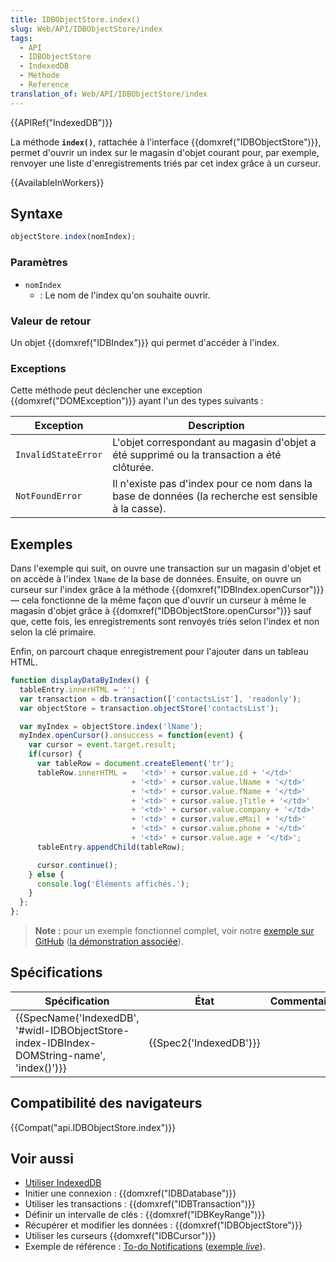 ```yaml
---
title: IDBObjectStore.index()
slug: Web/API/IDBObjectStore/index
tags:
  - API
  - IDBObjectStore
  - IndexedDB
  - Méthode
  - Reference
translation_of: Web/API/IDBObjectStore/index
---
```

{{APIRef("IndexedDB")}}

La méthode **`index()`**, rattachée à l'interface {{domxref("IDBObjectStore")}}, permet d'ouvrir un index sur le magasin d'objet courant pour, par exemple, renvoyer une liste d'enregistrements triés par cet index grâce à un curseur.

{{AvailableInWorkers}}

## Syntaxe

```js
objectStore.index(nomIndex);
```

### Paramètres

- `nomIndex`
  - : Le nom de l'index qu'on souhaite ouvrir.

### Valeur de retour

Un objet {{domxref("IDBIndex")}} qui permet d'accéder à l'index.

### Exceptions

Cette méthode peut déclencher une exception {{domxref("DOMException")}} ayant l'un des types suivants :

| Exception           | Description                                                                                         |
| ------------------- | --------------------------------------------------------------------------------------------------- |
| `InvalidStateError` | L'objet correspondant au magasin d'objet a été supprimé ou la transaction a été clôturée.           |
| `NotFoundError`     | Il n'existe pas d'index pour ce nom dans la base de données (la recherche est sensible à la casse). |

## Exemples

Dans l'exemple qui suit, on ouvre une transaction sur un magasin d'objet et on accède à l'index `lName` de la base de données. Ensuite, on ouvre un curseur sur l'index grâce à la méthode {{domxref("IDBIndex.openCursor")}} — cela fonctionne de la même façon que d'ouvrir un curseur à même le magasin d'objet grâce à {{domxref("IDBObjectStore.openCursor")}} sauf que, cette fois, les enregistrements sont renvoyés triés selon l'index et non selon la clé primaire.

Enfin, on parcourt chaque enregistrement pour l'ajouter dans un tableau HTML.

```js
function displayDataByIndex() {
  tableEntry.innerHTML = '';
  var transaction = db.transaction(['contactsList'], 'readonly');
  var objectStore = transaction.objectStore('contactsList');

  var myIndex = objectStore.index('lName');
  myIndex.openCursor().onsuccess = function(event) {
    var cursor = event.target.result;
    if(cursor) {
      var tableRow = document.createElement('tr');
      tableRow.innerHTML =   '<td>' + cursor.value.id + '</td>'
                           + '<td>' + cursor.value.lName + '</td>'
                           + '<td>' + cursor.value.fName + '</td>'
                           + '<td>' + cursor.value.jTitle + '</td>'
                           + '<td>' + cursor.value.company + '</td>'
                           + '<td>' + cursor.value.eMail + '</td>'
                           + '<td>' + cursor.value.phone + '</td>'
                           + '<td>' + cursor.value.age + '</td>';
      tableEntry.appendChild(tableRow);

      cursor.continue();
    } else {
      console.log('Éléments affichés.');
    }
  };
};
```

> **Note :** pour un exemple fonctionnel complet, voir notre [exemple sur GitHub](https://github.com/mdn/IDBIndex-example) ([la démonstration associée](https://mdn.github.io/IDBIndex-example/)).

## Spécifications

| Spécification                                                                                                            | État                         | Commentaires |
| ------------------------------------------------------------------------------------------------------------------------ | ---------------------------- | ------------ |
| {{SpecName('IndexedDB', '#widl-IDBObjectStore-index-IDBIndex-DOMString-name', 'index()')}} | {{Spec2('IndexedDB')}} |              |

## Compatibilité des navigateurs

{{Compat("api.IDBObjectStore.index")}}

## Voir aussi

- [Utiliser IndexedDB](/fr/docs/Web/API/API_IndexedDB/Using_IndexedDB)
- Initier une connexion : {{domxref("IDBDatabase")}}
- Utiliser les transactions : {{domxref("IDBTransaction")}}
- Définir un intervalle de clés : {{domxref("IDBKeyRange")}}
- Récupérer et modifier les données : {{domxref("IDBObjectStore")}}
- Utiliser les curseurs {{domxref("IDBCursor")}}
- Exemple de référence : [To-do Notifications](https://github.com/mdn/to-do-notifications/tree/gh-pages) ([exemple _live_](https://mdn.github.io/to-do-notifications/)).

